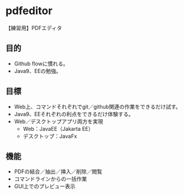 # pdfeditor
【練習用】PDFエディタ

## 目的
- Github flowに慣れる。
- Java9、EEの勉強。

## 目標
- Web上、コマンドそれぞれでgit／github関連の作業をできるだけ試す。
- Java9、EEそれぞれの利点をできるだけ体験する。
- Web／デスクトップアプリ両方を実現
    - Web：JavaEE（Jakarta EE）
    - デスクトップ：JavaFx

## 機能
- PDFの結合／抽出／挿入／削除／閲覧
- コマンドラインからの一括作業
- GUI上でのプレビュー表示
